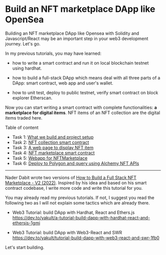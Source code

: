 # Build an NFT marketplace DApp like OpenSea

Building an NFT marketplace DApp like Opensea with Solidity and Javascript/React may be an important step in your web3 development journey. Let's go.

In my previous tutorials, you may have learned:

- how to write a smart contract and run it on local blockchain testnet using hardhat.

- how to build a full-stack DApp which means deal with all three parts of a DApp: smart contract, web app and user's wallet.

- how to unit test, deploy to public testnet, verify smart contract on block explorer Etherscan.

Now you can start writing a smart contract with complete functionalities: **a marketplace for digital items**. NFT items of an NFT collection are the digital items traded here.

Table of content

- Task 1: [What we build and project setup](task-01)
- Task 2: [NFT collection smart contract](task-02)
- Task 3: [A web page to display NFT item](task-03)
- Task 4: [NFT marketplace smart contract](task-04)
- Task 5: [Webapp for NFTMarketplace](task-05)
- Task 6: [Deploy to Polygon and query using Alchemy NFT APIs](task-06)

---

Nader Dabit wrote two versions of [How to Build a Full Stack NFT Marketplace - V2 (2022)](https://dev.to/dabit3/building-scalable-full-stack-apps-on-ethereum-with-polygon-2cfb). Inspired by his idea and based on his smart contract codebase, I write more code and write this tutorial for you.

You may already read my previous tutorials. If not, I suggest you read the following two as I will not explain some tactics which are already there.

- Web3 Tutorial: build DApp with Hardhat, React and Ethers.js https://dev.to/yakult/a-tutorial-build-dapp-with-hardhat-react-and-ethersjs-1gmi

- Web3 Tutorial: build DApp with Web3-React and SWR https://dev.to/yakult/tutorial-build-dapp-with-web3-react-and-swr-1fb0

Let's start building.
